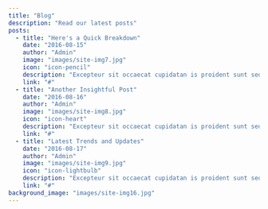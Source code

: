 ```yaml
---
title: "Blog"
description: "Read our latest posts"
posts:
  - title: "Here's a Quick Breakdown"
    date: "2016-08-15"
    author: "Admin"
    image: "images/site-img7.jpg"
    icon: "icon-pencil"
    description: "Excepteur sit occaecat cupidatan is proident sunt sedocca diam nonummy nibh epsum dollar sit occaecat cupidatan is proident sunt sedo."
    link: "#"
  - title: "Another Insightful Post"
    date: "2016-08-16"
    author: "Admin"
    image: "images/site-img8.jpg"
    icon: "icon-heart"
    description: "Excepteur sit occaecat cupidatan is proident sunt sedocca diam nonummy nibh epsum dollar sit occaecat cupidatan is proident sunt sedo."
    link: "#"
  - title: "Latest Trends and Updates"
    date: "2016-08-17"
    author: "Admin"
    image: "images/site-img9.jpg"
    icon: "icon-lightbulb"
    description: "Excepteur sit occaecat cupidatan is proident sunt sedocca diam nonummy nibh epsum dollar sit occaecat cupidatan is proident sunt sedo."
    link: "#"
background_image: "images/site-img16.jpg"
---
```

